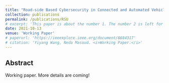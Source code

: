 ```yaml
---
title: "Road-side Based Cybersecurity in Connected and Automated Vehicle System"
collection: publications
permalink: /publications/RSU
# excerpt: 'This paper is about the number 1. The number 2 is left for future work.'
date: 2021-10-13
venue: 'Working Paper'
# paperurl: 'https://ieeexplore.ieee.org/document/8684317'
# citation: 'Yiyang Wang, Neda Masoud. <i>Working Paper.</i>'
---
```


## Abstract
Working paper. More details are coming!